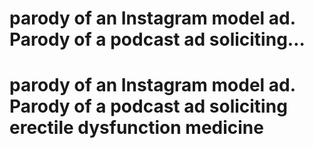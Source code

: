 # parody of an Instagram model ad. Parody of a podcast ad soliciting…

# parody of an Instagram model ad. Parody of a podcast ad soliciting erectile dysfunction medicine
